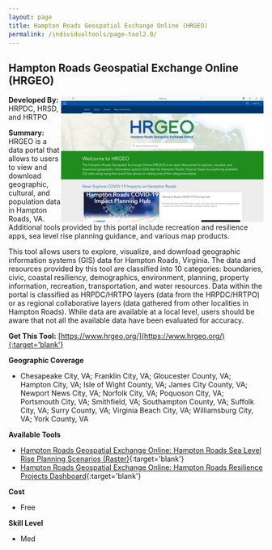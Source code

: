 ```yaml
---
layout: page
title: Hampton Roads Geospatial Exchange Online (HRGEO)
permalink: /individualtools/page-tool2.0/
---
```

## Hampton Roads Geospatial Exchange Online (HRGEO)

<img src="/images/scaled_250_400/TOOLID_2.0_ScreenCapture-1.png" style="max-height:250px;max-width:400;" align="right"/>

**Developed By:** HRPDC, HRSD, and HRTPO

**Summary:** HRGEO is a data portal that allows to users to view and download geographic, cultural, and population data in Hampton Roads, VA. Additional tools provided by this portal include recreation and resilience apps, sea level rise planning guidance, and various map products. 

This tool allows users to explore, visualize, and download geographic information systems (GIS) data for Hampton Roads, Virginia. The data and resources provided by this tool are classified into 10 categories: boundaries, civic, coastal resiliency, demographics, environment, planning, property information, recreation, transportation, and water resources. Data within the portal is classified as HRPDC/HRTPO layers (data from the HRPDC/HRTPO) or as regional collaborative layers (data gathered from other localities in Hampton Roads). While data are available at a local level, users should be aware that not all the available data have been evaluated for accuracy. 

**Get This Tool:** [https://www.hrgeo.org/](https://www.hrgeo.org/){:target='blank'}

**Geographic Coverage**

* Chesapeake City, VA; Franklin City, VA; Gloucester County, VA; Hampton City, VA; Isle of Wight County, VA; James City County, VA; Newport News City, VA; Norfolk City, VA; Poquoson City, VA; Portsmouth City, VA; Smithfield, VA; Southampton County, VA; Suffolk City, VA; Surry County, VA; Virginia Beach City, VA; Williamsburg City, VA; York County, VA

**Available Tools**

*  [Hampton Roads Geospatial Exchange Online: Hampton Roads Sea Level Rise Planning Scenarios (Raster)](/collection/page-tool2.1/){:target='blank'}
*  [Hampton Roads Geospatial Exchange Online: Hampton Roads Resilience Projects Dashboard](/collection/page-tool2.2/){:target='blank'}

**Cost**

* Free

**Skill Level**

* Med
